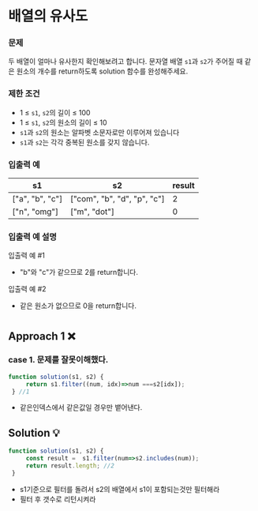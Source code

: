 # 배열의 유사도

### **문제**

두 배열이 얼마나 유사한지 확인해보려고 합니다. 문자열 배열 `s1`과 `s2`가 주어질 때 같은 원소의 개수를 return하도록 solution 함수를 완성해주세요.

### **제한 조건**

- 1 ≤ `s1`, `s2`의 길이 ≤ 100
- 1 ≤ `s1`, `s2`의 원소의 길이 ≤ 10
- `s1`과 `s2`의 원소는 알파벳 소문자로만 이루어져 있습니다
- `s1`과 `s2`는 각각 중복된 원소를 갖지 않습니다.

### **입출력 예**

| s1 | s2 | result |
| --- | --- | --- |
| ["a", "b", "c"] | ["com", "b", "d", "p", "c"] | 2 |
| ["n", "omg"] | ["m", "dot"] | 0 |

### 입출력 예 설명

입출력 예 #1

- "b"와 "c"가 같으므로 2를 return합니다.

입출력 예 #2

- 같은 원소가 없으므로 0을 return합니다.

#
## Approach 1 ❌

### case 1. 문제를 잘못이해했다.

```jsx
function solution(s1, s2) {
     return s1.filter((num, idx)=>num ===s2[idx]);
 } //1
```

- 같은인덱스에서 같은값일 경우만 뱉어낸다.



## Solution 💡

```jsx
function solution(s1, s2) {
     const result =  s1.filter(num=>s2.includes(num));
     return result.length; //2
 }
```

- s1기준으로 필터를 돌려서 s2의 배열에서 s1이 포함되는것만 필터해라
- 필터 후 갯수로 리턴시켜라
